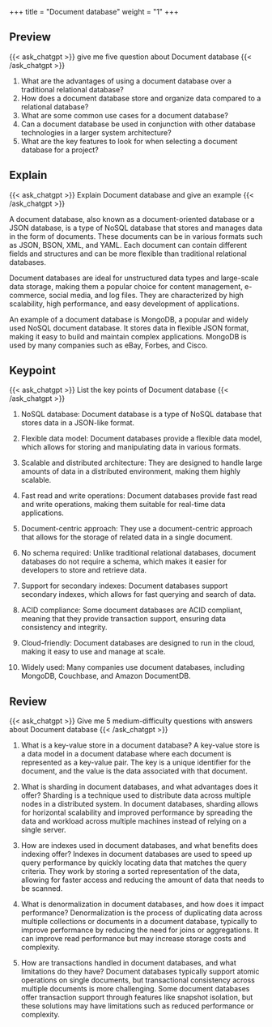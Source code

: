 +++
title = "Document database"
weight = "1"
+++
## Preview
{{< ask_chatgpt >}}
give me five question about Document database
{{< /ask_chatgpt >}}

1. What are the advantages of using a document database over a traditional relational database?
2. How does a document database store and organize data compared to a relational database?
3. What are some common use cases for a document database?
4. Can a document database be used in conjunction with other database technologies in a larger system architecture?
5. What are the key features to look for when selecting a document database for a project?   

## Explain
{{< ask_chatgpt >}}
Explain Document database and give an example
{{< /ask_chatgpt >}}

A document database, also known as a document-oriented database or a JSON database, is a type of NoSQL database that stores and manages data in the form of documents. These documents can be in various formats such as JSON, BSON, XML, and YAML. Each document can contain different fields and structures and can be more flexible than traditional relational databases. 

Document databases are ideal for unstructured data types and large-scale data storage, making them a popular choice for content management, e-commerce, social media, and log files. They are characterized by high scalability, high performance, and easy development of applications.

An example of a document database is MongoDB, a popular and widely used NoSQL document database. It stores data in flexible JSON format, making it easy to build and maintain complex applications. MongoDB is used by many companies such as eBay, Forbes, and Cisco.   

## Keypoint
{{< ask_chatgpt >}}
List the key points of Document database
{{< /ask_chatgpt >}}

1. NoSQL database: Document database is a type of NoSQL database that stores data in a JSON-like format.

2. Flexible data model: Document databases provide a flexible data model, which allows for storing and manipulating data in various formats.

3. Scalable and distributed architecture: They are designed to handle large amounts of data in a distributed environment, making them highly scalable.

4. Fast read and write operations: Document databases provide fast read and write operations, making them suitable for real-time data applications.

5. Document-centric approach: They use a document-centric approach that allows for the storage of related data in a single document.

6. No schema required: Unlike traditional relational databases, document databases do not require a schema, which makes it easier for developers to store and retrieve data.

7. Support for secondary indexes: Document databases support secondary indexes, which allows for fast querying and search of data.

8. ACID compliance: Some document databases are ACID compliant, meaning that they provide transaction support, ensuring data consistency and integrity.

9. Cloud-friendly: Document databases are designed to run in the cloud, making it easy to use and manage at scale.

10. Widely used: Many companies use document databases, including MongoDB, Couchbase, and Amazon DocumentDB.   

## Review
{{< ask_chatgpt >}}
Give me 5 medium-difficulty questions with answers about Document database
{{< /ask_chatgpt >}}

1. What is a key-value store in a document database?
A key-value store is a data model in a document database where each document is represented as a key-value pair. The key is a unique identifier for the document, and the value is the data associated with that document.

2. What is sharding in document databases, and what advantages does it offer?
Sharding is a technique used to distribute data across multiple nodes in a distributed system. In document databases, sharding allows for horizontal scalability and improved performance by spreading the data and workload across multiple machines instead of relying on a single server.

3. How are indexes used in document databases, and what benefits does indexing offer?
Indexes in document databases are used to speed up query performance by quickly locating data that matches the query criteria. They work by storing a sorted representation of the data, allowing for faster access and reducing the amount of data that needs to be scanned.

4. What is denormalization in document databases, and how does it impact performance?
Denormalization is the process of duplicating data across multiple collections or documents in a document database, typically to improve performance by reducing the need for joins or aggregations. It can improve read performance but may increase storage costs and complexity.

5. How are transactions handled in document databases, and what limitations do they have?
Document databases typically support atomic operations on single documents, but transactional consistency across multiple documents is more challenging. Some document databases offer transaction support through features like snapshot isolation, but these solutions may have limitations such as reduced performance or complexity.   

